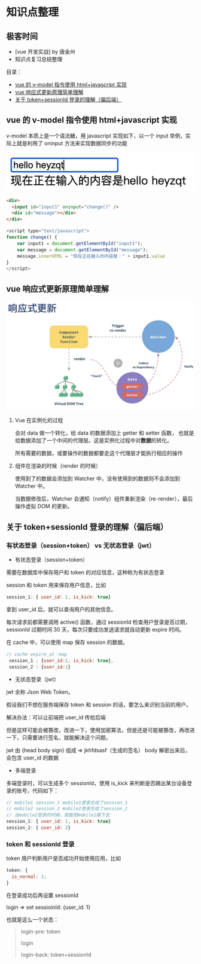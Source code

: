 # 知识点整理

## 极客时间

- [vue 开发实战] by 唐金州
- 知识点复习总结整理

目录：

- [vue 的 v-model 指令使用 html+javascript 实现](#title1)
- [vue 响应式更新原理简单理解](#title2)
- [关于 token+sessionId 登录的理解（偏后端）](#title3)

<a id="title1"></a>

## vue 的 v-model 指令使用 html+javascript 实现

v-model 本质上是一个语法糖，用 javascript 实现如下，以一个 input 举例，实际上就是利用了 oninput 方法来实现数据同步的功能

![html+javascript代码来实现vue的v-moodel语法糖](./imgs/oninput.png)

```html
<div>
  <input id="input1" oninput="change()" />
  <div id="message"></div>
</div>
```

```javascript
<script type="text/javascript">
function change() {
    var input1 = document.getElementById("input1");
    var message = document.getElementById("message");
    message.innerHTML = "现在正在输入的内容是：" + input1.value
}
</script>
```

<a id="title2"></a>

## vue 响应式更新原理简单理解

![响应式更新原理](./imgs/responsive-update.png)

1. Vue 在实例化的过程

   会对 data 做一个转化，给 data 的数据添加上 getter 和 setter 函数，
   也就是给数据添加了一个中间的代理层。这是实例化过程中对**数据**的转化。

   所有需要的数据，或要操作的数据都要走这个代理层才能执行相应的操作

2. 组件在渲染的时候（render 的时候）

   使用到了的数据会添加到 Watcher 中，没有使用到的数据则不会添加到 Watcher 中。

   当数据修改后，Watcher 会通知（notify）组件重新渲染（re-render），最后操作虚拟 DOM 的更新。

<a id="title3"></a>

## 关于 token+sessionId 登录的理解（偏后端）

### 有状态登录（session+token） vs 无状态登录（jwt）

- 有状态登录（session+token）

需要在数据库中保存用户和 token 的对应信息，这种称为有状态登录

session 和 token 用来保存用户信息，比如

```javascript
session_1: { user_id: 1, is_kick: true}
```

拿到 user_id 后，就可以查询用户的其他信息。

每次请求前都需要调用 active() 函数，通过 sessionId 检查用户登录是否过期，sessionId 过期时间 30 天，每次只要成功发送请求就自动更新 expire 时间。

在 cache 中，可以使用 map 保存 session 的数据。

```javascript
// cache expire_at：map
 session_1 : {user_id:1, is_kick: true},
 session_2 : {user_id:1}
```

- 无状态登录（jwt）

jwt 全称 Json Web Token。

假设我们不想在服务端保存 token 和 session 的话，要怎么来识别当前的用户。

解决办法：可以让前端把 user_id 传给后端

但是这样可能会被篡改，改进一下，使用加密算法，但是还是可能被篡改，再改进一下，只需要进行签名，就能解决这个问题。

jwt 由 {head body sign} 组成 => jkhfdsasf（生成的签名）
body 解密出来后，会包含 user_id 的数据

- 多端登录

多端登录时，可以生成多个 sessionId，使用 is_kick 来判断是否踢出某台设备登录的账号，代码如下：

```javascript
// mobile1 session_1 mobile1登录生成了session_1
// mobile2 session_2 mobile2登录生成了session_2
// 当mobile2登录的时候，就能把mobile1踢下去
session_1: { user_id: 1, is_kick: true}
session_2: { user_id: 2}
```

### token 和 sessionId 登录

token 用户判断用户是否成功开始使用应用，比如

```javascript
token: {
  is_normal: 1;
}
```

在登录成功后再设置 sessionId

login => set sessioinId: {user_id: 1}

也就是这么一个状态：

> login-pre: token
>
> login
>
> login-back: token+sessionId
